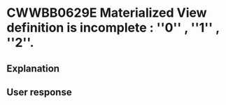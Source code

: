 # CWWBB0629E Materialized View definition is incomplete : ''0'' , ''1'' , ''2''.

## Explanation

## User response